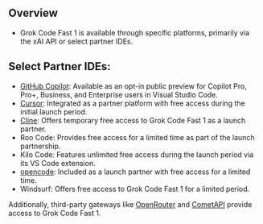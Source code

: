 ## Overview

* Grok Code Fast 1 is available through specific platforms, primarily via the xAI API or select partner IDEs.

## Select Partner IDEs:

* [GitHub Copilot](https://github.com/features/copilot): Available as an opt-in public preview for Copilot Pro, Pro+, Business, and Enterprise users in Visual Studio Code.
* [Cursor](https://cursor.sh/): Integrated as a partner platform with free access during the initial launch period.
* [Cline](https://www.cline.ai/): Offers temporary free access to Grok Code Fast 1 as a launch partner.
* Roo Code: Provides free access for a limited time as part of the launch partnership.
* Kilo Code: Features unlimited free access during the launch period via its VS Code extension.
* [opencode](https://opencode.so/): Included as a launch partner with free access for a limited time.
* Windsurf: Offers free access to Grok Code Fast 1 for a limited period.

Additionally, third-party gateways like [OpenRouter](https://openrouter.ai/) and [CometAPI](https://www.cometapi.com/) provide access to Grok Code Fast 1.
